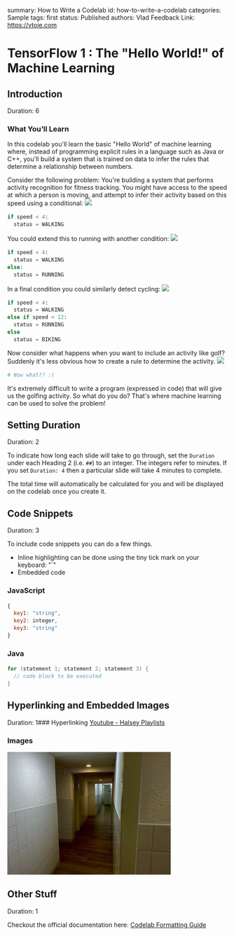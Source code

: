summary: How to Write a Codelab
id: how-to-write-a-codelab
categories: Sample
tags: first
status: Published 
authors: Vlad
Feedback Link: https://vtoie.com

# TensorFlow 1 : The "Hello World!" of Machine Learning
## Introduction 
Duration: 6

### What You’ll Learn 
In this codelab you'll learn the basic "Hello World" of machine learning where, instead of programming explicit rules in a language such as Java or C++, you'll build a system that is trained on data to infer the rules that determine a relationship between numbers.

Consider the following problem: You're building a system that performs activity recognition for fitness tracking. You might have access to the speed at which a person is moving, and attempt to infer their activity based on this speed using a conditional:
![](https://codelabs.developers.google.com/codelabs/tensorflow-lab1-helloworld/img/370d46b8749f7dd6.png)
```python
if speed < 4: 
  status = WALKING
```
You could extend this to running with another condition:
![](https://codelabs.developers.google.com/codelabs/tensorflow-lab1-helloworld/img/8029f629d86974c3.png)
```python
if speed < 4: 
  status = WALKING
else:
  status = RUNNING
```
In a final condition you could similarly detect cycling:
![](https://codelabs.developers.google.com/codelabs/tensorflow-lab1-helloworld/img/76f49f6c4f08722a.png)
```python
if speed < 4: 
  status = WALKING
else if speed < 12:
  status = RUNNING
else
  status = BIKING
```
Now consider what happens when you want to include an activity like golf? Suddenly it's less obvious how to create a rule to determine the activity.
![](https://codelabs.developers.google.com/codelabs/tensorflow-lab1-helloworld/img/6a1a151369674472.png)
```python
# Now what?? :(
```
It's extremely difficult to write a program (expressed in code) that will give us the golfing activity. So what do you do? That's where machine learning can be used to solve the problem!
<!-- ------------------------ -->
## Setting Duration
Duration: 2

To indicate how long each slide will take to go through, set the `Duration` under each Heading 2 (i.e. `##`) to an integer. 
The integers refer to minutes. If you set `Duration: 4` then a particular slide will take 4 minutes to complete. 

The total time will automatically be calculated for you and will be displayed on the codelab once you create it. 

<!-- ------------------------ -->
## Code Snippets
Duration: 3

To include code snippets you can do a few things. 
- Inline highlighting can be done using the tiny tick mark on your keyboard: "`"
- Embedded code

### JavaScript

```javascript
{ 
  key1: "string", 
  key2: integer,
  key3: "string"
}
```

### Java

```java
for (statement 1; statement 2; statement 3) {
  // code block to be executed
}
```

<!-- ------------------------ -->
## Hyperlinking and Embedded Images
Duration: 1### Hyperlinking
[Youtube - Halsey Playlists](https://www.youtube.com/user/iamhalsey/playlists)

### Images
![alt-text-here](assets/backrooms.jpg)

<!-- ------------------------ -->
## Other Stuff
Duration: 1

Checkout the official documentation here: [Codelab Formatting Guide](https://github.com/googlecodelabs/tools/blob/master/FORMAT-GUIDE.md)
